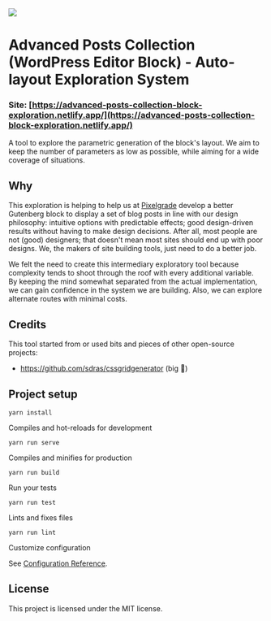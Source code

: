 <a href="https://www.netlify.com">
  <img src="https://www.netlify.com/img/global/badges/netlify-color-accent.svg"/>
</a>

# Advanced Posts Collection (WordPress Editor Block) - Auto-layout Exploration System

### Site: [https://advanced-posts-collection-block-exploration.netlify.app/](https://advanced-posts-collection-block-exploration.netlify.app/)

A tool to explore the parametric generation of the block's layout. We aim to keep the number of parameters as low as possible, while aiming for a wide coverage of situations.

## Why

This exploration is helping to help us at [Pixelgrade](https://pixelgrade.com) develop a better Gutenberg block to display a set of blog posts in line with our design philosophy: intuitive options with predictable effects; good design-driven results without having to make design decisions. After all, most people are not (good) designers; that doesn't mean most sites should end up with poor designs. We, the makers of site building tools, just need to do a better job.

We felt the need to create this intermediary exploratory tool because complexity tends to shoot through the roof with every additional variable. By keeping the mind somewhat separated from the actual implementation, we can gain confidence in the system we are building. Also, we can explore alternate routes with minimal costs.

## Credits

This tool started from or used bits and pieces of other open-source projects:
- https://github.com/sdras/cssgridgenerator (big 👏)

## Project setup

```
yarn install
```

Compiles and hot-reloads for development

```
yarn run serve
```

Compiles and minifies for production

```
yarn run build
```

Run your tests

```
yarn run test
```

Lints and fixes files

```
yarn run lint
```

Customize configuration

See [Configuration Reference](https://cli.vuejs.org/config/).

## License

This project is licensed under the MIT license.

